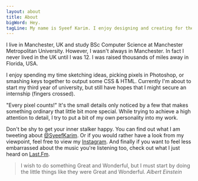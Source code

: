 ```yaml
---
layout: about
title: About
bigWord: Hey.
tagLine: My name is Syeef Karim. I enjoy designing and creating for the web.
---
```


I live in Manchester, UK and study BSc Computer Science at Manchester Metropolitan University. However, I wasn't always in Manchester. In fact I never lived in the UK until I was 12. I was raised thousands of miles away in Florida, USA.

I enjoy spending my time sketching ideas, picking pixels in Photoshop, or smashing keys together to output some CSS & HTML. Currently I'm about to start my third year of university, but still have hopes that I might secure an internship (fingers crossed).

"Every pixel counts!" It's the small details only noticed by a few that makes something ordinary that little bit more special. While trying to achieve a high attention to detail, I try to put a bit of my own personality into my work.

Don't be shy to get your inner stalker happy. You can find out what I am tweeting about <a id="about-links" href="www.twitter.com/syeefkarim">@SyeefKarim</a>. Or if you would rather have a look from my viewpoint, feel free to view my <a id="about-links" href="www.instagram.com/syeef">Instagram</a>. And finally if you want to feel less embarrassed about the music you're listening too, check out what I just heard on <a id="about-links" href="www.last.fm/syeef">Last.Fm</a>.

>I wish to do something Great and Wonderful, but I must start by doing the little things like they were Great and Wonderful. <cite>Albert Einstein</cite>